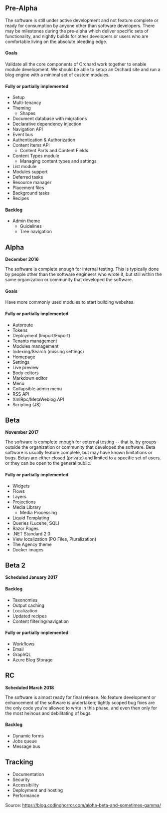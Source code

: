 
## Pre-Alpha

The software is still under active development and not feature complete or ready for consumption by anyone other than software developers. There may be milestones during the pre-alpha which deliver specific sets of functionality, and nightly builds for other developers or users who are comfortable living on the absolute bleeding edge.

#### Goals
Validate all the core components of Orchard work together to enable module development. We should be able to setup an Orchard site and run a blog engine with a minimal set of custom modules.

#### Fully or partially implemented
- Setup
- Multi-tenancy
- Theming
  - Shapes
- Document database with migrations
- Declarative dependency injection
- Navigation API
- Event bus
- Authentication & Authorization
- Content Items API
  - Content Parts and Content Fields
- Content Types module
  - Managing content types and settings
- List module
- Modules support
- Deferred tasks
- Resource manager
- Placement files
- Background tasks
- Recipes

#### Backlog
- Admin theme
  - Guidelines
  - Tree navigation

## Alpha
__December 2016__

The software is complete enough for internal testing. This is typically done by people other than the software engineers who wrote it, but still within the same organization or community that developed the software.

#### Goals
Have more commonly used modules to start building websites.

#### Fully or partially implemented
- Autoroute
- Tokens
- Deployment (Import/Export)
- Tenants management
- Modules management
- Indexing/Search (missing settings)
- Homepage
- Settings
- Live preview
- Body editors
- Markdown editor
- Menu
- Collapsible admin menu
- RSS API
- XmlRpc/MetaWeblog API
- Scripting (JS)

## Beta
__November 2017__

The software is complete enough for external testing -- that is, by groups outside the organization or community that developed the software. Beta software is usually feature complete, but may have known limitations or bugs. Betas are either closed (private) and limited to a specific set of users, or they can be open to the general public.

#### Fully or partially implemented
- Widgets
- Flows
- Layers
- Projections
- Media Library
  - Media Processing
- Liquid Templating
- Queries (Lucene, SQL)
- Razor Pages
- .NET Standard 2.0
- View localization (PO Files, Pluralization)
- The Agency theme
- Docker images

## Beta 2 
__Scheduled January 2017__

#### Backlog

- Taxonomies
- Output caching
- Localization
- Updated recipes
- Content filtering/navigation

#### Fully or partially implemented
- Workflows
- Email
- GraphQL
- Azure Blog Storage

## RC
__Scheduled March 2018__

The software is almost ready for final release. No feature development or enhancement of the software is undertaken; tightly scoped bug fixes are the only code you're allowed to write in this phase, and even then only for the most heinous and debilitating of bugs. 

#### Backlog
- Dynamic forms
- Jobs queue
- Message bus

## Tracking
- Documentation
- Security
- Accessibility
- Deployment and hosting
- Performance

Source: https://blog.codinghorror.com/alpha-beta-and-sometimes-gamma/
